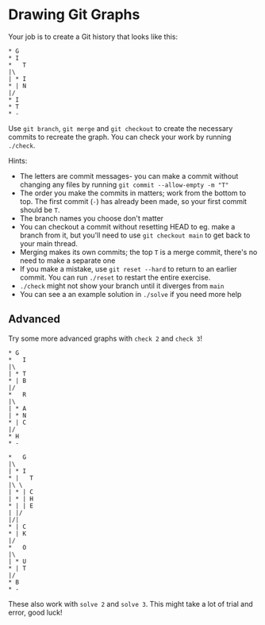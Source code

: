 # Drawing Git Graphs

Your job is to create a Git history that looks like this:

```
* G
* I
*   T
|\  
| * I
* | N
|/  
* I
* T
* -
```

Use `git branch`, `git merge` and `git checkout` to create the necessary commits
to recreate the graph. You can check your work by running `./check`.

Hints:

- The letters are commit messages- you can make a commit without changing any
  files by running `git commit --allow-empty -m "T"`
- The order you make the commits in matters; work from the bottom to top. The
  first commit (`-`) has already been made, so your first commit should be `T`.
- The branch names you choose don't matter
- You can checkout a commit without resetting HEAD to eg. make a branch from it,
  but you'll need to use `git checkout main` to get back to your main thread.
- Merging makes its own commits; the top `T` is a merge commit, there's no need
  to make a separate one
- If you make a mistake, use `git reset --hard` to return to an earlier commit.
  You can run `./reset` to restart the entire exercise.
- `./check` might not show your branch until it diverges from `main`
- You can see a an example solution in `./solve` if you need more help

## Advanced

Try some more advanced graphs with `check 2` and `check 3`!

```
* G
*   I
|\  
| * T
* | B
|/  
*   R
|\  
| * A
| * N
* | C
|/  
* H
* -
```

```
*   G
|\  
| * I
* |   T
|\ \  
| * | C
| * | H
* | | E
| |/  
|/|   
* | C
* | K
|/  
*   O
|\  
| * U
* | T
|/  
* B
* -
```

These also work with `solve 2` and `solve 3`. This might take a lot of trial and
error, good luck!
